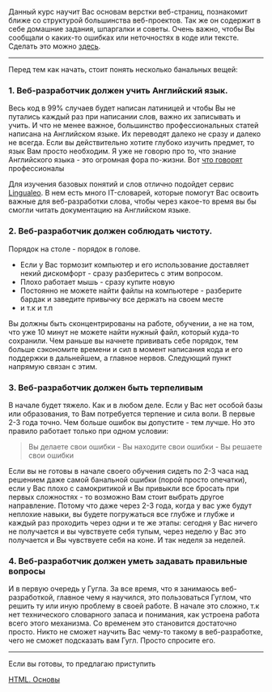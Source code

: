 Данный курс научит Вас основам верстки веб-страниц, познакомит ближе со структурой большинства веб-проектов. Так же он содержит в себе домашние задания, шпаргалки и советы. Очень важно, чтобы Вы сообщали о каких-то ошибках или неточностях в коде или тексте. Сделать это можно [здесь](https://github.com/nadam131/html-css-course/issues).


***


Перед тем как начать, стоит понять несколько банальных вещей:
### 1. Веб-разработчик должен учить Английский язык.

Весь код в 99% случаев будет написан латиницей и чтобы Вы не путались каждый раз при написании слов, важно их записывать и учить. И что не менее важное, большинство профессиональных статей написана на Английском языке. Их переводят далеко не сразу и далеко не всегда. Если вы действительно хотите глубоко изучить предмет, то язык Вам просто необходим. Я уже не говорю про то, что знание Английского языка - это огромная фора по-жизни. Вот [что говорят](https://tproger.ru/experts/13/) профессионалы 

Для изучения базовых понятий и слов отлично подойдет сервис [Lingualeo](https://lingualeo.com). В нем есть много IT-словарей, которые помогут Вас освоить важные для веб-разработки слова, чтобы через какое-то время вы бы смогли читать документацию на Английском языке.

### 2. Веб-разработчик должен соблюдать чистоту.

Порядок на столе - порядок в голове. 

* Если у Вас тормозит компьютер и его использование доставляет некий дискомфорт - сразу разберитесь с этим вопросом. 
* Плохо работает мышь - сразу купите новую
* Постоянно не можете найти файлы на компьютере - разберите бардак и заведите привычку все держать на своем месте
* и т.к и т.п

Вы должны быть сконцентрированы на работе, обучении, а не на том, что уже 10 минут не можете найти нужный файл, который куда-то сохранили. Чем раньше вы начнете прививать себе порядок, тем больше сэкономите времени и сил в момент написания кода и его поддержки в дальнейшем, а главное нервов. Следующий пункт напрямую связан с этим.

### 3. Веб-разработчик должен быть терпеливым

В начале будет тяжело. Как и в любом деле. Если у Вас нет особой базы или образования, то Вам потребуется терпение и сила воли. В первые 2-3 года точно. Чем больше ошибок вы допустите - тем лучше. Но это правило работает только при одном условии:

> Вы делаете свои ошибки - Вы находите свои ошибки - Вы решаете свои ошибки

Если вы не готовы в начале своего обучения сидеть по 2-3 часа над решением даже самой банальной ошибки (порой просто опечатки), если у Вас плохо с самокритикой и Вы привыкли все бросать при первых сложностях - то возможно Вам стоит выбрать другое направление. Потому что даже через 2-3 года, когда у вас уже будут неплохие навыки, вы будете погружаться все глубже и глубже и каждый раз проходить через одни и те же этапы: сегодня у Вас ничего не получается и вы чувствуете себя тупым, через неделю у Вас это получается и Вы чувствуете себя на коне. И так неделя за неделей.

### 4. Веб-разработчик должен уметь задавать правильные вопросы

И в первую очередь у Гугла. За все время, что я занимаюсь веб-разработкой, главное чему я научился, это пользоваться Гуглом, что решить ту или иную проблему в своей работе. В начале это сложно, т.к нет технического словарного запаса и понимания, как устроена работа всего этого механизма. Со временем это становится достаточно просто. Никто не сможет научить Вас чему-то такому в веб-разработке, чего не сможет подсказать вам Гугл. Просто спросите его.

***

Если вы готовы, то предлагаю приступить

[HTML. Основы](https://github.com/nadam131/html-css-course/wiki/HTML)
